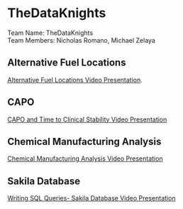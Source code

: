 # TheDataKnights  
Team Name: TheDataKnights  
Team Members: Nicholas Romano, Michael Zelaya  
  
## Alternative Fuel Locations
<a href = "https://video.bellarmine.edu/media/Team%20Mini%20Project%201%20Alternative%20Fuel%20Locations%20Project%20Presentation/1_y45xmh04#"> Alternative Fuel Locations Video Presentation</a>.         

## CAPO  
<a href = "https://video.bellarmine.edu/media/Team%20Mini%20Project%202%3A%20CAPO%20and%20Time%20to%20Clinical%20Stability%20%20Presentation/1_idawr6b5"> CAPO and Time to Clinical Stability Video Presentation</a>   

## Chemical Manufacturing Analysis  
<a href = "https://video.bellarmine.edu/media/Chemical%20Manufacturing%20Analysis%20Presentation%20Video/1_u43rp8j5"> Chemical Manufacturing Analysis Video Presentation</a>    

## Sakila Database
<a href = "https://video.bellarmine.edu/media/Writing%20SQL%20Queries%20Presentation%20Video/1_wpco4cbi">Writing SQL Queries- Sakila Database Video Presentation</a>     